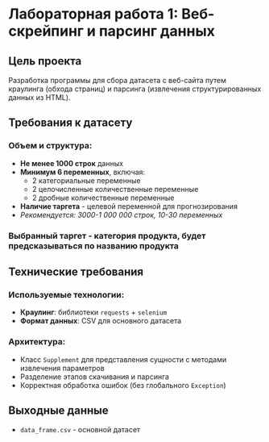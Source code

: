 # Лабораторная работа 1: Веб-скрейпинг и парсинг данных

## Цель проекта
Разработка программы для сбора датасета с веб-сайта путем краулинга (обхода страниц) и парсинга (извлечения структурированных данных из HTML).

## Требования к датасету

### Объем и структура:
- **Не менее 1000 строк** данных
- **Минимум 6 переменных**, включая:
  - 2 категориальные переменные
  - 2 целочисленные количественные переменные  
  - 2 дробные количественные переменные
- **Наличие таргета** - целевой переменной для прогнозирования
- *Рекомендуется: 3000-1 000 000 строк, 10-30 переменных*

### Выбранный таргет - категория продукта, будет предсказываться по названию продукта

## Технические требования

### Используемые технологии:
- **Краулинг**: библиотеки `requests` + `selenium`
- **Формат данных**: CSV для основного датасета

### Архитектура:
- Класс `Supplement` для представления сущности с методами извлечения параметров
- Разделение этапов скачивания и парсинга
- Корректная обработка ошибок (без глобального `Exception`)

## Выходные данные
- `data_frame.csv` - основной датасет